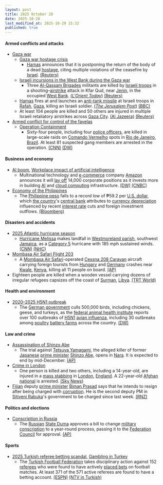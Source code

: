 ```yaml
---
layout: post
title: 2025 October 28
date: 2025-10-28
last_modified_at: 2025-10-29 15:32
published: true
---
```



#### Armed conflicts and attacks

* [Gaza war](https://en.wikipedia.org/wiki/Gaza_war "Gaza war")
  * [Gaza war hostage crisis](https://en.wikipedia.org/wiki/Gaza_war_hostage_crisis "Gaza war hostage crisis")
    * [Hamas](https://en.wikipedia.org/wiki/Hamas "Hamas") announces that it is postponing the return of the body of a dead [hostage](https://en.wikipedia.org/wiki/Hostage "Hostage"), citing multiple violations of the ceasefire by [Israel](https://en.wikipedia.org/wiki/Israel "Israel"). [(Reuters)](https://www.reuters.com/world/middle-east/hamas-armed-wing-will-postpone-tuesdays-handover-dead-hostages-body-cites-2025-10-28/)
  * [Israeli incursions in the West Bank during the Gaza war](https://en.wikipedia.org/wiki/Israeli_incursions_in_the_West_Bank_during_the_Gaza_war "Israeli incursions in the West Bank during the Gaza war")
    * Three [Al-Qassam Brigades](https://en.wikipedia.org/wiki/Al-Qassam_Brigades "Al-Qassam Brigades") militants are killed by [Israeli troops](https://en.wikipedia.org/wiki/IDF "IDF") in a shooting–[airstrike](https://en.wikipedia.org/wiki/Airstrike "Airstrike") attack in Kfar Qud, near [Jenin](https://en.wikipedia.org/wiki/Jenin "Jenin"), in the occupied [West Bank](https://en.wikipedia.org/wiki/West_Bank "West Bank"). [(*L'Orient Today*)](https://today.lorientlejour.com/article/1482763/israel-police-say-3-palestinians-killed-in-raid-near-jenin.html) [(Reuters)](https://www.reuters.com/world/middle-east/israeli-forces-kill-three-palestinian-militants-west-bank-police-say-2025-10-28/)
  * [Hamas](https://en.wikipedia.org/wiki/Hamas "Hamas") fires at and launches an [anti-tank missile](https://en.wikipedia.org/wiki/Anti-tank_missile "Anti-tank missile") at Israeli troops in [Rafah](https://en.wikipedia.org/wiki/Rafah "Rafah"), [Gaza](https://en.wikipedia.org/wiki/Gaza_Strip "Gaza Strip"), killing an Israeli soldier. [(*The Jerusalem Post*)](https://www.jpost.com/israel-news/article-871941) [(BBC)](https://www.bbc.com/news/articles/cgjdy5eevn2o)
  * At least 104 people are killed and 50 others are injured in multiple Israeli retaliatory airstrikes across [Gaza City](https://en.wikipedia.org/wiki/Gaza_City "Gaza City"). [(Al Jazeera)](https://www.aljazeera.com/news/2025/10/28/israel-says-return-of-misidentified-body-breaches-gaza-deal-mulls-response) [(Reuters)](https://www.reuters.com/world/middle-east/trump-says-gaza-ceasefire-holds-israel-has-right-hit-back-if-attacked-2025-10-29/)
* [Armed conflict for control of the favelas](https://en.wikipedia.org/wiki/Armed_conflict_for_control_of_the_favelas "Armed conflict for control of the favelas")
  * [Operation Containment](https://en.wikipedia.org/wiki/Operation_Containment "Operation Containment")
    * Sixty-four people, including four [police officers](https://en.wikipedia.org/wiki/Law_enforcement_in_Brazil "Law enforcement in Brazil"), are killed in large-scale raids on [Comando Vermelho](https://en.wikipedia.org/wiki/Comando_Vermelho "Comando Vermelho") spots in [Rio de Janeiro](https://en.wikipedia.org/wiki/Rio_de_Janeiro "Rio de Janeiro"), [Brazil](https://en.wikipedia.org/wiki/Brazil "Brazil"). At least 81 suspected gang members are arrested in the operation. [(CNN)](https://www.cnn.com/2025/10/28/americas/brazil-police-raid-rio-de-janeiro-latam-intl) [(DW)](https://www.dw.com/en/brazil-20-dead-including-police-in-major-rio-drugs-raid/a-74530642)

#### Business and economy

* [AI boom](https://en.wikipedia.org/wiki/AI_boom "AI boom"), [Workplace impact of artificial intelligence](https://en.wikipedia.org/wiki/Workplace_impact_of_artificial_intelligence "Workplace impact of artificial intelligence")
  * Multinational technology and [e-commerce](https://en.wikipedia.org/wiki/E-commerce "E-commerce") company [Amazon](https://en.wikipedia.org/wiki/Amazon_Inc "Amazon Inc") announces it will [lay off](https://en.wikipedia.org/wiki/Layoff "Layoff") 14,000 corporate positions as it invests more in building [AI](https://en.wikipedia.org/wiki/Artificial_intelligence "Artificial intelligence") and [cloud computing](https://en.wikipedia.org/wiki/Cloud_computing "Cloud computing") infrastructure. [(DW)](https://www.dw.com/en/amazon-to-cut-14000-corporate-jobs-amid-ai-investment/a-74524365) [(CNBC)](https://www.cnbc.com/2025/10/28/amazon-layoffs-corporate-workers-ai.html)
* [Economy of the Philippines](https://en.wikipedia.org/wiki/Economy_of_the_Philippines "Economy of the Philippines")
  * The [Philippine peso](https://en.wikipedia.org/wiki/Philippine_peso "Philippine peso") falls to a record low of ₱59.2 per [U.S. dollar](https://en.wikipedia.org/wiki/U.S._dollar "U.S. dollar"), which [the country](https://en.wikipedia.org/wiki/Philippines "Philippines")'s [central bank](https://en.wikipedia.org/wiki/Bangko_Sentral_ng_Pilipinas "Bangko Sentral ng Pilipinas") attributes to [currency depreciation](https://en.wikipedia.org/wiki/Currency_depreciation "Currency depreciation") influenced by recent [interest rate](https://en.wikipedia.org/wiki/Interest_rate "Interest rate") cuts and foreign investment outflows. [(Bloomberg)](https://www.bloomberg.com/news/articles/2025-10-28/php-usd-philippine-peso-flirts-with-record-low-on-rate-cut-view-stock-outflow)

#### Disasters and accidents

* [2025 Atlantic hurricane season](https://en.wikipedia.org/wiki/2025_Atlantic_hurricane_season "2025 Atlantic hurricane season")
  * [Hurricane Melissa](https://en.wikipedia.org/wiki/Hurricane_Melissa "Hurricane Melissa") makes landfall in [Westmoreland parish](https://en.wikipedia.org/wiki/Westmoreland_Parish "Westmoreland Parish"), southwest [Jamaica](https://en.wikipedia.org/wiki/Jamaica "Jamaica"), as a [Category 5](https://en.wikipedia.org/wiki/Saffir-Simpson_scale "Saffir-Simpson scale") hurricane with 185 mph sustained winds. [(CNN)](https://www.cnn.com/weather/live-news/hurricane-melissa-jamaica-landfall-tuesday-climate?t=1761671017139) [(NHC)](https://www.nhc.noaa.gov/archive/2025/al13/al132025.update.10281700.shtml)
* [Mombasa Air Safari Flight 203](https://en.wikipedia.org/wiki/Mombasa_Air_Safari_Flight_203 "Mombasa Air Safari Flight 203")
  * A [Mombasa Air Safari](https://en.wikipedia.org/wiki/Mombasa_Air_Safari "Mombasa Air Safari")-operated [Cessna 208 Caravan](https://en.wikipedia.org/wiki/Cessna_208_Caravan "Cessna 208 Caravan") aircraft carrying foreign tourists from [Hungary](https://en.wikipedia.org/wiki/Hungary "Hungary") and [Germany](https://en.wikipedia.org/wiki/Germany "Germany") crashes near [Kwale](https://en.wikipedia.org/wiki/Kwale "Kwale"), [Kenya](https://en.wikipedia.org/wiki/Kenya "Kenya"), killing all 11 people on board. [(AP)](https://apnews.com/article/kenya-plane-crash-kwale-tourism-maasai-mara-20f6c5fa0a77a70af475844d0d42bd18)
* Eighteen people are killed when a wooden vessel carrying dozens of irregular refugees capsizes off the coast of [Surman](https://en.wikipedia.org/wiki/Surman%2C_Libya "Surman, Libya"), [Libya](https://en.wikipedia.org/wiki/Libya "Libya"). [(TRT World)](https://www.trtworld.com/article/c30d01c05303)

#### Health and environment

* [2020–2025 H5N1 outbreak](https://en.wikipedia.org/wiki/2020%E2%80%932025_H5N1_outbreak "2020–2025 H5N1 outbreak")
  * The [German government](https://en.wikipedia.org/wiki/German_government "German government") culls 500,000 birds, including chickens, geese, and turkeys, as the [federal animal health institute](https://en.wikipedia.org/wiki/Friedrich_Loeffler_Institute "Friedrich Loeffler Institute") reports over 100 outbreaks of [H5N1](https://en.wikipedia.org/wiki/Influenza_A_virus_subtype_H5N1 "Influenza A virus subtype H5N1") [avian influenza](https://en.wikipedia.org/wiki/Avian_influenza "Avian influenza"), including 30 outbreaks among [poultry](https://en.wikipedia.org/wiki/Poultry "Poultry") [battery farms](https://en.wikipedia.org/wiki/Battery_cage "Battery cage") across the country. [(DW)](https://www.dw.com/en/germany-500000-birds-culled-as-flu-spreads/a-74516613)

#### Law and crime

* [Assassination of Shinzo Abe](https://en.wikipedia.org/wiki/Assassination_of_Shinzo_Abe "Assassination of Shinzo Abe")
  * The trial against [Tetsuya Yamagami](https://en.wikipedia.org/wiki/Tetsuya_Yamagami "Tetsuya Yamagami"), the alleged killer of former [Japanese](https://en.wikipedia.org/wiki/Japan "Japan") [prime minister](https://en.wikipedia.org/wiki/Japanese_Prime_Minister "Japanese Prime Minister") [Shinzo Abe](https://en.wikipedia.org/wiki/Shinzo_Abe "Shinzo Abe"), opens in [Nara](https://en.wikipedia.org/wiki/Nara_%28city%29 "Nara (city)"). It is expected to end by mid-December. [(AP)](https://apnews.com/article/trial-former-japanese-prime-minister-abe-japan-0c9af312a2bd651712731167960d8f3a)
* [Crime in London](https://en.wikipedia.org/wiki/Crime_in_London "Crime in London")
  * One person is killed and two others, including a 14-year-old, are injured in a [mass stabbing](https://en.wikipedia.org/wiki/Mass_stabbing "Mass stabbing") in [London](https://en.wikipedia.org/wiki/London "London"), [England](https://en.wikipedia.org/wiki/England "England"). A 22-year-old [Afghan national](https://en.wikipedia.org/wiki/Afghans_in_the_United_Kingdom "Afghans in the United Kingdom") is arrested. [(Sky News)](https://news.sky.com/story/man-dies-after-three-people-stabbed-in-london-13459217)
* [Fijian](https://en.wikipedia.org/wiki/Fiji "Fiji") deputy [prime minister](https://en.wikipedia.org/wiki/Prime_Minister_of_Fiji "Prime Minister of Fiji") [Biman Prasad](https://en.wikipedia.org/wiki/Biman_Prasad "Biman Prasad") says that he intends to resign after being charged with [corruption](https://en.wikipedia.org/wiki/Corruption "Corruption"). He is the second deputy PM in [Sitiveni Rabuka](https://en.wikipedia.org/wiki/Sitiveni_Rabuka "Sitiveni Rabuka")'s government to be charged since last week. [(RNZ)](https://www.rnz.co.nz/international/pacific-news/577048/second-fijian-deputy-pm-charged-with-corruption-related-offences)

#### Politics and elections

* [Conscription in Russia](https://en.wikipedia.org/wiki/Conscription_in_Russia "Conscription in Russia")
  * The [Russian](https://en.wikipedia.org/wiki/Russia "Russia") [State Duma](https://en.wikipedia.org/wiki/State_Duma "State Duma") approves a bill to change [military conscription](https://en.wikipedia.org/wiki/Military_conscription "Military conscription") to a year-round process, passing it to the [Federation Council](https://en.wikipedia.org/wiki/Federation_Council_%28Russia%29 "Federation Council (Russia)") for approval. [(AP)](https://apnews.com/article/russia-military-conscription-draft-ukraine-war-9849511e45f7b7db596103fd71e69bae)

#### Sports

* [2025 Turkish referee betting scandal](https://en.wikipedia.org/wiki/2025_Turkish_referee_betting_scandal "2025 Turkish referee betting scandal"), [Gambling in Turkey](https://en.wikipedia.org/wiki/Gambling_in_Turkey "Gambling in Turkey")
  * The [Turkish Football Federation](https://en.wikipedia.org/wiki/Turkish_Football_Federation "Turkish Football Federation") takes disciplinary action against 152 [referees](https://en.wikipedia.org/wiki/Referee "Referee") who were found to have actively [placed bets](https://en.wikipedia.org/wiki/Sports_betting "Sports betting") on football matches. At least 371 of the 571 active referees are found to have a betting account. [(ESPN)](https://www.espn.com/soccer/story/_/id/46746149/turkey-federation-betting-probe-10-refs-bet-10000-matches) [(NTV in Turkish)](https://www.ntv.com.tr/sporskor/hakemlere-bahis-sorusturmasi-tff-acikladi-152-hakem-pfdkya-sevk-edildi%2CG7XpFxgAHUyjGpjEOVuIOw)

